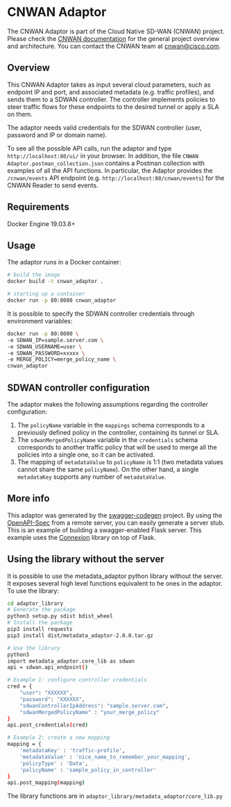# CNWAN Adaptor 

The CNWAN Adaptor is part of the Cloud Native SD-WAN (CNWAN) project. Please check the [CNWAN documentation](https://github.com/CloudNativeSDWAN/cnwan-docs) for the general project overview and architecture. You can contact the CNWAN team at [cnwan@cisco.com](mailto:cnwan@cisco.com).

## Overview
This CNWAN Adaptor takes as input several cloud parameters, such as endpoint IP and port, and associated metadata (e.g. traffic profiles), and sends them to a SDWAN controller. The controller implements policies to steer traffic flows for these endpoints to the desired tunnel or apply a SLA on them.

The adaptor needs valid credentials for the SDWAN controller (user, password and IP or domain name).


To see all the possible API calls, run the adaptor and type ```http://localhost:80/ui/``` in your browser. In addition, the file ```CNWAN Adaptor.postman_collection.json``` contains a Postman collection with examples of all the API functions. In particular, the Adaptor provides the ```/cnwan/events``` API endpoint (e.g. ```http://localhost:80/cnwan/events```) for the CNWAN Reader to send events.


## Requirements
Docker Engine 19.03.8+

## Usage
The adaptor runs in a Docker container:

```bash
# build the image
docker build -t cnwan_adaptor .

# starting up a container
docker run -p 80:8080 cnwan_adaptor
```

It is possible to specify the SDWAN controller credentials through environment variables:

```bash
docker run -p 80:8080 \
-e SDWAN_IP=sample.server.com \
-e SDWAN_USERNAME=user \
-e SDWAN_PASSWORD=xxxxx \
-e MERGE_POLICY=merge_policy_name \
cnwan_adaptor
```



## SDWAN controller configuration

The adaptor makes the following assumptions regarding the controller configuration:

1. The ```policyName``` variable in the ```mappings``` schema corresponds to a previously defined policy in the controller, containing its tunnel or SLA.
2. The ```sdwanMergedPolicyName``` variable in the ```credentials``` schema  corresponds to another traffic policy that will be used to merge all the policies into a single one, so it can be activated.
3. The mapping of ```metadataValue``` to ```policyName``` is 1:1 (two metadata values cannot share the same ```policyName```). On the other hand, a single ```metadataKey``` supports any number of ```metadataValue```.


## More info


This adaptor was generated by the [swagger-codegen](https://github.com/swagger-api/swagger-codegen) project. By using the
[OpenAPI-Spec](https://github.com/swagger-api/swagger-core/wiki) from a remote server, you can easily generate a server stub.  This
is an example of building a swagger-enabled Flask server.
This example uses the [Connexion](https://github.com/zalando/connexion) library on top of Flask.


## Using the library without the server
It is possible to use the metadata_adaptor python library without the server. It exposes several high level functions equivalent to he ones in the adaptor. To use the library:

```bash
cd adaptor_library
# Generate the package
python3 setup.py sdist bdist_wheel
# Install the package
pip3 install requests
pip3 install dist/metadata_adaptor-2.0.0.tar.gz

# Use the library
python3
import metadata_adaptor.core_lib as sdwan
api = sdwan.api_endpoint()

# Example 1: configure controller credentials
cred = {
    "user": "XXXXXX",
    "password": "XXXXXX",
    "sdwanControllerIpAddress": "sample.server.com",
    "sdwanMergedPolicyName" : "your_merge_policy"
}
api.post_credentials(cred)

# Example 2: create a new mapping
mapping = {
    'metadataKey' : 'traffic-profile',
    'metadataValue' : 'nice_name_to_remember_your_mapping',
    'policyType' : 'Data',
    'policyName' : 'sample_policy_in_controller'
}
api.post_mapping(mapping)
```

The library functions are in ```adaptor_library/metadata_adaptor/core_lib.py```
